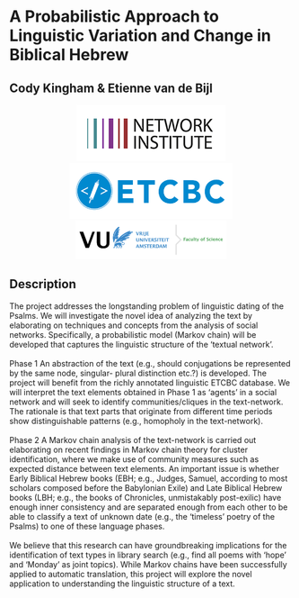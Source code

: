 # A Probabilistic Approach to Linguistic Variation and Change in Biblical Hebrew
## Cody Kingham & Etienne van de Bijl

<p align="center">
    <img src="images/network_institute.png">
    <img src="images/etcbc_logo.png" height=100 width=290>
    <img src="images/science_logo.png" height=68 width=269>
</p>

## Description
The project addresses the longstanding problem of linguistic dating of the Psalms. We will investigate the novel idea of analyzing the text by elaborating on techniques and concepts from the analysis of social networks. Specifically, a probabilistic model (Markov chain) will be developed that captures the linguistic structure of the ‘textual network’.
<br>
<br>
Phase 1 An abstraction of the text (e.g., should conjugations be represented by the same node, singular- plural distinction etc.?) is developed. The project will benefit from the richly annotated linguistic ETCBC database.
We will interpret the text elements obtained in Phase 1 as ‘agents’ in a social network and will seek to identify communities/cliques in the text-network. The rationale is that text parts that originate from different time periods show distinguishable patterns (e.g., homopholy in the text-network).
<br>
<br>
Phase 2 A Markov chain analysis of the text-network is carried out elaborating on recent findings in Markov chain theory for cluster identification, where we make use of community measures such as expected distance between text elements. An important issue is whether Early Biblical Hebrew books (EBH; e.g., Judges, Samuel, according to most scholars composed before the Babylonian Exile) and Late Biblical Hebrew books (LBH; e.g., the books of Chronicles, unmistakably post-exilic) have enough inner consistency and are separated enough from each other to be able to classify a text of unknown date (e.g., the ‘timeless’ poetry of the Psalms) to one of these language phases.
<br>
<br>
We believe that this research can have groundbreaking implications for the identification of text types in library search (e.g., find all poems with ‘hope’ and ‘Monday’ as joint topics). While Markov chains have been successfully applied to automatic translation, this project will explore the novel application to understanding the linguistic structure of a text.

